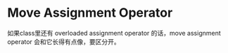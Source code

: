 # Move Assignment Operator

如果class里还有 overloaded assignment operator 的话，move assignment operator 会和它长得有点像，要区分开。
